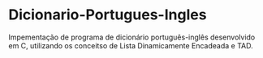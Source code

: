 # Dicionario-Portugues-Ingles
Impementação de programa de dicionário português-inglês desenvolvido em C, utilizando os conceitso de Lista Dinamicamente Encadeada e TAD.
